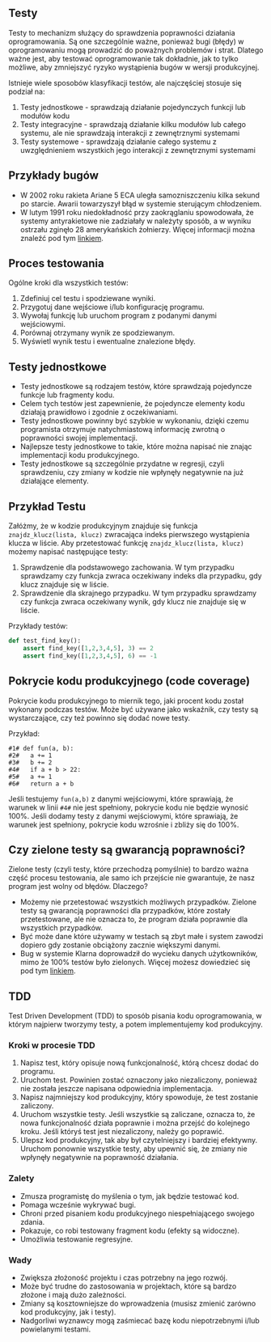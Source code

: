 ## Testy

Testy to mechanizm służący do sprawdzenia poprawności działania oprogramowania. Są one szczególnie ważne, ponieważ bugi (błędy) w oprogramowaniu mogą prowadzić do poważnych problemów i strat. Dlatego ważne jest, aby testować oprogramowanie tak dokładnie, jak to tylko możliwe, aby zmniejszyć ryzyko wystąpienia bugów w wersji produkcyjnej.

Istnieje wiele sposobów klasyfikacji testów, ale najczęściej stosuje się podział na:

1. Testy jednostkowe - sprawdzają działanie pojedynczych funkcji lub modułów kodu
2. Testy integracyjne - sprawdzają działanie kilku modułów lub całego systemu, ale nie sprawdzają interakcji z zewnętrznymi systemami
3. Testy systemowe - sprawdzają działanie całego systemu z uwzględnieniem wszystkich jego interakcji z zewnętrznymi systemami

## Przykłady bugów

* W 2002 roku rakieta Ariane 5 ECA uległa samozniszczeniu kilka sekund po starcie. Awarii towarzyszył błąd w systemie sterującym chłodzeniem.
* W lutym 1991 roku niedokładność przy zaokrąglaniu spowodowała, że systemy antyrakietowe nie zadziałały w należyty sposób, a w wyniku ostrzału zginęło 28 amerykańskich żołnierzy. Więcej informacji można znaleźć pod tym <a href="https://www-users.cse.umn.edu/~arnold/455.f96/disasters.html">linkiem</a>.

## Proces testowania

Ogólne kroki dla wszystkich testów:

1. Zdefiniuj cel testu i spodziewane wyniki.
1. Przygotuj dane wejściowe i/lub konfigurację programu.
1. Wywołaj funkcję lub uruchom program z podanymi danymi wejściowymi.
1. Porównaj otrzymany wynik ze spodziewanym.
1. Wyświetl wynik testu i ewentualne znalezione błędy.

## Testy jednostkowe

* Testy jednostkowe są rodzajem testów, które sprawdzają pojedyncze funkcje lub fragmenty kodu.
* Celem tych testów jest zapewnienie, że pojedyncze elementy kodu działają prawidłowo i zgodnie z oczekiwaniami.
* Testy jednostkowe powinny być szybkie w wykonaniu, dzięki czemu programista otrzymuje natychmiastową informację zwrotną o poprawności swojej implementacji.
* Najlepsze testy jednostkowe to takie, które można napisać nie znając implementacji kodu produkcyjnego.
* Testy jednostkowe są szczególnie przydatne w regresji, czyli sprawdzeniu, czy zmiany w kodzie nie wpłynęły negatywnie na już działające elementy.

## Przykład Testu

Załóżmy, że w kodzie produkcyjnym znajduje się funkcja `znajdz_klucz(lista, klucz)` zwracająca indeks pierwszego wystąpienia klucza w liście.
Aby przetestować funkcję `znajdz_klucz(lista, klucz)` możemy napisać następujące testy:

1. Sprawdzenie dla podstawowego zachowania. W tym przypadku sprawdzamy czy funkcja zwraca oczekiwany indeks dla przypadku, gdy klucz znajduje się w liście.
1. Sprawdzenie dla skrajnego przypadku. W tym przypadku sprawdzamy czy funkcja zwraca oczekiwany wynik, gdy klucz nie znajduje się w liście.

Przykłady testów:

```python
def test_find_key():
    assert find_key([1,2,3,4,5], 3) == 2
    assert find_key([1,2,3,4,5], 6) == -1
```

## Pokrycie kodu produkcyjnego (code coverage)

Pokrycie kodu produkcyjnego to miernik tego, jaki procent kodu został wykonany podczas testów. Może być używane jako wskaźnik, czy testy są wystarczające, czy też powinno się dodać nowe testy.

Przykład:

```
#1# def fun(a, b):
#2#   a += 1
#3#   b += 2
#4#   if a + b > 22:
#5#   a += 1
#6#   return a + b
```

Jeśli testujemy `fun(a,b)` z danymi wejściowymi, które sprawiają, że warunek w linii `#4#` nie jest spełniony, pokrycie kodu nie będzie wynosić 100%. Jeśli dodamy testy z danymi wejściowymi, które sprawiają, że warunek jest spełniony, pokrycie kodu wzrośnie i zbliży się do 100%.

## Czy zielone testy są gwarancją poprawności?

Zielone testy (czyli testy, które przechodzą pomyślnie) to bardzo ważna część procesu testowania, ale samo ich przejście nie gwarantuje, że nasz program jest wolny od błędów. Dlaczego?

* Możemy nie przetestować wszystkich możliwych przypadków. Zielone testy są gwarancją poprawności dla przypadków, które zostały przetestowane, ale nie oznacza to, że program działa poprawnie dla wszystkich przypadków.
* Być może dane które używamy w testach są zbyt małe i system zawodzi dopiero gdy zostanie obciążony zacznie większymi danymi.
* Bug w systemie Klarna doprowadził do wycieku danych użytkowników, mimo że 100% testów było zielonych. Więcej możesz dowiedzieć się pod tym <a href="https://www.klarna.com/se/blogg/detailed-incident-report-incorrect-cache-configuration-leading-to-klarna-app-exposing-personal-information/">linkiem</a>.

## TDD 

Test Driven Development (TDD) to sposób pisania kodu oprogramowania, w którym najpierw tworzymy testy, a potem implementujemy kod produkcyjny.

### Kroki w procesie TDD

1. Napisz test, który opisuje nową funkcjonalność, którą chcesz dodać do programu.
1. Uruchom test. Powinien zostać oznaczony jako niezaliczony, ponieważ nie została jeszcze napisana odpowiednia implementacja.
1. Napisz najmniejszy kod produkcyjny, który spowoduje, że test zostanie zaliczony.
1. Uruchom wszystkie testy. Jeśli wszystkie są zaliczane, oznacza to, że nowa funkcjonalność działa poprawnie i można przejść do kolejnego kroku. Jeśli któryś test jest niezaliczony, należy go poprawić.
1. Ulepsz kod produkcyjny, tak aby był czytelniejszy i bardziej efektywny. Uruchom ponownie wszystkie testy, aby upewnić się, że zmiany nie wpłynęły negatywnie na poprawność działania.

### Zalety

* Zmusza programistę do myślenia o tym, jak będzie testować kod.
* Pomaga wcześnie wykrywać bugi.
* Chroni przed pisaniem kodu produkcyjnego niespełniającego swojego zdania.
* Pokazuje, co robi testowany fragment kodu (efekty są widoczne).
* Umożliwia testowanie regresyjne.

### Wady

* Zwiększa złożoność projektu i czas potrzebny na jego rozwój.
* Może być trudne do zastosowania w projektach, które są bardzo złożone i mają dużo zależności.
* Zmiany są kosztowniejsze do wprowadzenia (musisz zmienić zarówno kod produkcyjny, jak i testy).
* Nadgorliwi wyznawcy mogą zaśmiecać bazę kodu niepotrzebnymi i/lub powielanymi testami.
